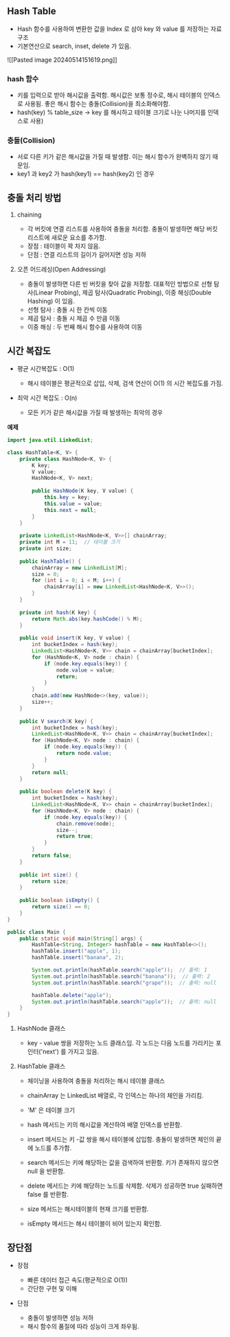 ## Hash Table

* Hash 함수를 사용하여 변환한 값을 Index 로 삼아 key 와 value 를 저장하는 자료구조
* 기본연산으로 search, inset, delete 가 있음.

![[Pasted image 20240514151619.png]]
### hash 함수
* 키를 입력으로 받아 해시값을 출력함. 해시값은 보통 정수로, 해시 테이블의 인덱스로 사용됨. 좋은 해시 함수는 충돌(Collision)을 최소화해야함.
* hash(key) % table_size -> key 를 해시하고 테이블 크기로 나눈 나머지를 인덱스로 사용)

### 충돌(Collision)
* 서로 다른 키가 같은 해시값을 가질 때 발생함. 이는 해시 함수가 완벽하지 않기 때문임.
* key1 과 key2 가 hash(key1) == hash(key2) 인 경우

## 충돌 처리 방법

1. chaining
	* 각 버킷에 연결 리스트를 사용하여 충돌을 처리함. 충돌이 발생하면 해당 버킷 리스트에 새로운 요소를 추가함.
	* 장점 : 테이블이 꽉 차지 않음.
	* 단점 : 연결 리스트의 길이가 길어지면 성능 저하

2. 오픈 어드레싱(Open Addressing)
	* 충돌이 발생하면 다른 빈 버킷을 찾아 값을 저장함. 대표적인 방법으로 선형 탐사(Linear Probing), 제곱 탐사(Quadratic Probing), 이중 해싱(Double Hashing) 이 있음.
	* 선형 탐사 : 충돌 시 한 칸씩 이동
	* 제곱 탐사 : 충돌 시 제곱 수 만큼 이동
	* 이중 해싱 : 두 번째 해시 함수를 사용하여 이동

## 시간 복잡도
* 평균 시간복잡도 : O(1)
	* 해시 테이블은 평균적으로 삽입, 삭제, 검색 연산이 O(1) 의 시간 복잡도를 가짐.

* 최악 시간 복잡도 : O(n)
	* 모든 키가 같은 해시값을 가질 때 발생하는 최악의 경우

**예제**
```java
import java.util.LinkedList;

class HashTable<K, V> {
    private class HashNode<K, V> {
        K key;
        V value;
        HashNode<K, V> next;
        
        public HashNode(K key, V value) {
            this.key = key;
            this.value = value;
            this.next = null;
        }
    }
    
    private LinkedList<HashNode<K, V>>[] chainArray;
    private int M = 11;  // 테이블 크기
    private int size;
    
    public HashTable() {
        chainArray = new LinkedList[M];
        size = 0;
        for (int i = 0; i < M; i++) {
            chainArray[i] = new LinkedList<HashNode<K, V>>();
        }
    }
    
    private int hash(K key) {
        return Math.abs(key.hashCode() % M);
    }
    
    public void insert(K key, V value) {
        int bucketIndex = hash(key);
        LinkedList<HashNode<K, V>> chain = chainArray[bucketIndex];
        for (HashNode<K, V> node : chain) {
            if (node.key.equals(key)) {
                node.value = value;
                return;
            }
        }
        chain.add(new HashNode<>(key, value));
        size++;
    }
    
    public V search(K key) {
        int bucketIndex = hash(key);
        LinkedList<HashNode<K, V>> chain = chainArray[bucketIndex];
        for (HashNode<K, V> node : chain) {
            if (node.key.equals(key)) {
                return node.value;
            }
        }
        return null;
    }
    
    public boolean delete(K key) {
        int bucketIndex = hash(key);
        LinkedList<HashNode<K, V>> chain = chainArray[bucketIndex];
        for (HashNode<K, V> node : chain) {
            if (node.key.equals(key)) {
                chain.remove(node);
                size--;
                return true;
            }
        }
        return false;
    }
    
    public int size() {
        return size;
    }
    
    public boolean isEmpty() {
        return size() == 0;
    }
}

public class Main {
    public static void main(String[] args) {
        HashTable<String, Integer> hashTable = new HashTable<>();
        hashTable.insert("apple", 1);
        hashTable.insert("banana", 2);

        System.out.println(hashTable.search("apple"));  // 출력: 1
        System.out.println(hashTable.search("banana"));  // 출력: 2
        System.out.println(hashTable.search("grape"));  // 출력: null

        hashTable.delete("apple");
        System.out.println(hashTable.search("apple"));  // 출력: null
    }
}
```

1. HashNode 클래스
	* key - value 쌍을 저장하는 노드 클래스임. 각 노드는 다음 노드를 가리키는 포인터('next') 를 가지고 있음.

2. HashTable 클래스
	* 체이닝을 사용하여 충돌을 처리하는 해시 테이블 클래스
	  
	* chainArray 는 LinkedList 배열로, 각 인덱스는 하나의 체인을 가리킴.
	  
	* 'M' 은 테이블 크기
	  
	* hash 메서드는 키의 해시값을 계산하여 배열 인덱스를 반환함.
	  
	* insert 메서드는 키 -값 쌍을 해시 테이블에 삽입함. 충돌이 발생하면 체인의 끝에 노드를 추가함.
	  
	* search 메서드는 키에 해당하는 값을 검색하여 반환함. 키가 존재하지 않으면 null 을 반환함.
	  
	* delete 메서드는 키에 해당하는 노드를 삭제함. 삭제가 성공하면 true 실패하면 false 를 반환함.
	  
	* size 메서드는 해시테이블의 현재 크기를 반환함.
	  
	* isEmpty 메서드는 해시 테이블이 비어 있는지 확인함.



## 장단점

* 장점
	* 빠른 데이터 접근 속도(평균적으로 O(1))
	* 간단한 구현 및 이해

* 단점 
	* 충돌이 발생하면 성능 저하
	* 해시 함수의 품질에 따라 성능이 크게 좌우됨.

